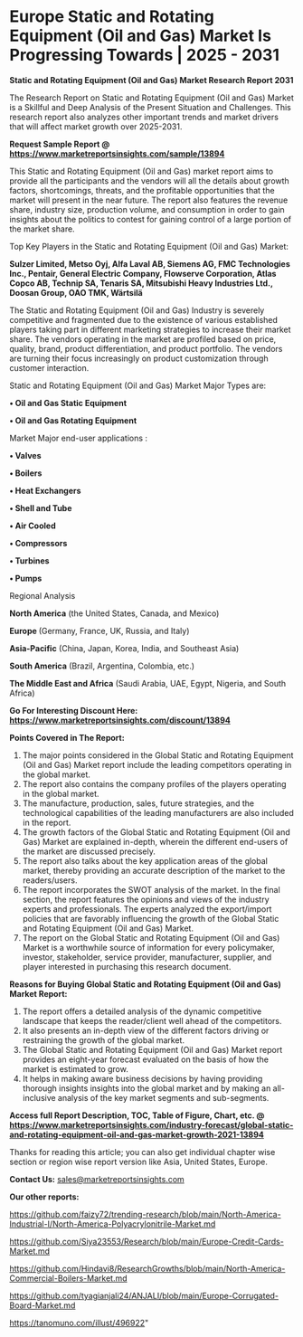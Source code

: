 # Europe Static and Rotating Equipment (Oil and Gas) Market Is Progressing Towards | 2025 - 2031

<strong>Static and Rotating Equipment (Oil and Gas) Market Research Report 2031</strong>

The Research Report on Static and Rotating Equipment (Oil and Gas) Market is a Skillful and Deep Analysis of the Present Situation and Challenges. This research report also analyzes other important trends and market drivers that will affect market growth over 2025-2031.

<strong>Request Sample Report @ <a href=https://www.marketreportsinsights.com/sample/13894>https://www.marketreportsinsights.com/sample/13894</a></strong>

This Static and Rotating Equipment (Oil and Gas) market report aims to provide all the participants and the vendors will all the details about growth factors, shortcomings, threats, and the profitable opportunities that the market will present in the near future. The report also features the revenue share, industry size, production volume, and consumption in order to gain insights about the politics to contest for gaining control of a large portion of the market share.

Top Key Players in the Static and Rotating Equipment (Oil and Gas) Market:

<strong>Sulzer Limited, Metso Oyj, Alfa Laval AB, Siemens AG, FMC Technologies Inc., Pentair, General Electric Company, Flowserve Corporation, Atlas Copco AB, Technip SA, Tenaris SA, Mitsubishi Heavy Industries Ltd., Doosan Group, OAO TMK, Wärtsilä</strong>

The Static and Rotating Equipment (Oil and Gas) Industry is severely competitive and fragmented due to the existence of various established players taking part in different marketing strategies to increase their market share. The vendors operating in the market are profiled based on price, quality, brand, product differentiation, and product portfolio. The vendors are turning their focus increasingly on product customization through customer interaction.

Static and Rotating Equipment (Oil and Gas) Market Major Types are:

<strong>• Oil and Gas Static Equipment

• Oil and Gas Rotating Equipment</strong>

Market Major end-user applications :

<strong>• Valves

• Boilers

• Heat Exchangers

• Shell and Tube

• Air Cooled

• Compressors

• Turbines

• Pumps</strong>

Regional Analysis

</u><strong><b>North America</b></strong> (the United States, Canada, and Mexico)

<strong><b>Europe </b></strong>(Germany, France, UK, Russia, and Italy)

<strong><b>Asia-Pacific</b></strong> (China, Japan, Korea, India, and Southeast Asia)

<strong><b>South America</b></strong> (Brazil, Argentina, Colombia, etc.)

<strong><b>The Middle East and Africa</b></strong> (Saudi Arabia, UAE, Egypt, Nigeria, and South Africa)

<strong>Go For Interesting Discount Here: <a href=https://www.marketreportsinsights.com/discount/13894>https://www.marketreportsinsights.com/discount/13894</a></strong>

<strong>Points Covered in The Report:</strong>
<ol>
  <li>The major points considered in the Global Static and Rotating Equipment (Oil and Gas) Market report include the leading competitors operating in the global market.</li>
  <li>The report also contains the company profiles of the players operating in the global market.</li>
  <li>The manufacture, production, sales, future strategies, and the technological capabilities of the leading manufacturers are also included in the report.</li>
  <li>The growth factors of the Global Static and Rotating Equipment (Oil and Gas) Market are explained in-depth, wherein the different end-users of the market are discussed precisely.</li>
  <li>The report also talks about the key application areas of the global market, thereby providing an accurate description of the market to the readers/users.</li>
  <li>The report incorporates the SWOT analysis of the market. In the final section, the report features the opinions and views of the industry experts and professionals. The experts analyzed the export/import policies that are favorably influencing the growth of the Global Static and Rotating Equipment (Oil and Gas) Market.</li>
  <li>The report on the Global Static and Rotating Equipment (Oil and Gas) Market is a worthwhile source of information for every policymaker, investor, stakeholder, service provider, manufacturer, supplier, and player interested in purchasing this research document.</li>
</ol>
<strong>Reasons for Buying Global Static and Rotating Equipment (Oil and Gas) Market Report:</strong>

<ol>
  <li>The report offers a detailed analysis of the dynamic competitive landscape that keeps the reader/client well ahead of the competitors.</li>
  <li>It also presents an in-depth view of the different factors driving or restraining the growth of the global market.</li>
  <li>The Global Static and Rotating Equipment (Oil and Gas) Market report provides an eight-year forecast evaluated on the basis of how the market is estimated to grow.</li>
  <li>It helps in making aware business decisions by having providing thorough insights insights into the global market and by making an all-inclusive analysis of the key market segments and sub-segments.</li>
</ol>
<strong>Access full Report Description, TOC, Table of Figure, Chart, etc. @ <a href=https://www.marketreportsinsights.com/industry-forecast/global-static-and-rotating-equipment-oil-and-gas-market-growth-2021-13894>https://www.marketreportsinsights.com/industry-forecast/global-static-and-rotating-equipment-oil-and-gas-market-growth-2021-13894</a></strong>


Thanks for reading this article; you can also get individual chapter wise section or region wise report version like Asia, United States, Europe.

<strong>Contact Us:</strong>
sales@marketreportsinsights.com

<strong>Our other reports:</strong>

<a href=https://github.com/faizy72/trending-research/blob/main/North-America-Industrial-I/North-America-Polyacrylonitrile-Market.md>https://github.com/faizy72/trending-research/blob/main/North-America-Industrial-I/North-America-Polyacrylonitrile-Market.md</a>

<a href=https://github.com/Siya23553/Research/blob/main/Europe-Credit-Cards-Market.md>https://github.com/Siya23553/Research/blob/main/Europe-Credit-Cards-Market.md</a>

<a href=https://github.com/Hindavi8/ResearchGrowths/blob/main/North-America-Commercial-Boilers-Market.md>https://github.com/Hindavi8/ResearchGrowths/blob/main/North-America-Commercial-Boilers-Market.md</a>

<a href=https://github.com/tyagianjali24/ANJALI/blob/main/Europe-Corrugated-Board-Market.md>https://github.com/tyagianjali24/ANJALI/blob/main/Europe-Corrugated-Board-Market.md</a>

<a href=https://tanomuno.com/illust/496922>https://tanomuno.com/illust/496922</a>"
